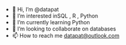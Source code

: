 - 👋 Hi, I’m @datapat
- 👀 I’m interested inSQL , R , Python
- 🌱 I’m currently learning Python
- 💞️ I’m looking to collaborate on databases
- 📫 How to reach me datapat@outlook.com

